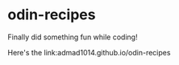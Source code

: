 # odin-recipes

Finally did something fun while coding!

Here's the link:admad1014.github.io/odin-recipes
